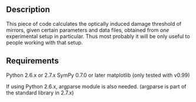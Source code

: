 Description
-----------

This piece of code calculates the optically induced damage threshold of
mirrors, given certain parameters and data files, obtained from _one_
experimental setup in particular. Thus most probably it will be only useful
to people working with that setup.

Requirements
------------

Python 2.6.x or 2.7.x
SymPy 0.7.0 or later
matplotlib (only tested with v0.99)

If using Python 2.6.x, argparse module is also needed. (argparse is part of 
the standard library in 2.7.x)

